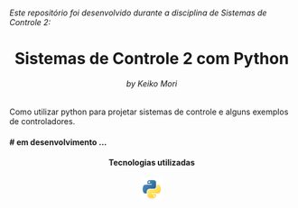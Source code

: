 <h6>Este repositório foi desenvolvido durante a disciplina de Sistemas de Controle 2: </h6>
<h1 align="center">Sistemas de Controle 2 com Python</h1>
<h6 align="center">by Keiko Mori</h6>

Como utilizar python para projetar sistemas de controle e alguns exemplos de controladores.

<h4># em desenvolvimento ... </h4>



<h4 align="center">Tecnologias utilizadas</h4>
<p align="center"> 
  <a dhref="https://www.python.org" target="_blank"><img src="https://github.com/devicons/devicon/blob/master/icons/python/python-original.svg" alt="python" width="40" height="40"/></a> 
</p>
